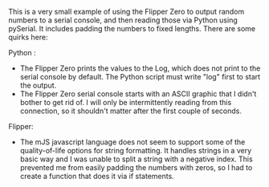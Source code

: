 This is a very small example of using the Flipper Zero to output random numbers to a serial console, and then reading those via Python using pySerial. It includes padding the numbers to fixed lengths. There are some quirks here:

Python :
- The Flipper Zero prints the values to the Log, which does not print to the serial console by default. The Python script must write "log" first to start the output.
- The Flipper Zero serial console starts with an ASCII graphic that I didn't bother to get rid of. I will only be intermittently reading from this connection, so it shouldn't matter after the first couple of seconds.

Flipper:
- The mJS javascript language does not seem to support some of the quality-of-life options for string formatting. It handles strings in a very basic way and I was unable to split a string with a negative index. This prevented me from easily padding the numbers with zeros, so I had to create a function that does it via if statements.

